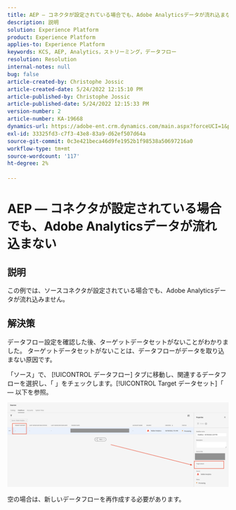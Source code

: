```yaml
---
title: AEP — コネクタが設定されている場合でも、Adobe Analyticsデータが流れ込まない
description: 説明
solution: Experience Platform
product: Experience Platform
applies-to: Experience Platform
keywords: KCS, AEP, Analytics，ストリーミング，データフロー
resolution: Resolution
internal-notes: null
bug: false
article-created-by: Christophe Jossic
article-created-date: 5/24/2022 12:15:10 PM
article-published-by: Christophe Jossic
article-published-date: 5/24/2022 12:15:33 PM
version-number: 2
article-number: KA-19668
dynamics-url: https://adobe-ent.crm.dynamics.com/main.aspx?forceUCI=1&pagetype=entityrecord&etn=knowledgearticle&id=a9ac5123-5bdb-ec11-a7b6-0022480b01c6
exl-id: 33325fd3-c7f3-43e8-83a9-d62ef507d64a
source-git-commit: 0c3e421beca46d9fe1952b1f98538a50697216a0
workflow-type: tm+mt
source-wordcount: '117'
ht-degree: 2%

---
```


# AEP — コネクタが設定されている場合でも、Adobe Analyticsデータが流れ込まない

## 説明


この例では、ソースコネクタが設定されている場合でも、Adobe Analyticsデータが流れ込みません。


## 解決策


データフロー設定を確認した後、ターゲットデータセットがないことがわかりました。 ターゲットデータセットがないことは、データフローがデータを取り込まない原因です。

「ソース」で、 [!UICONTROL データフロー] タブに移動し、関連するデータフローを選択し、「 」をチェックします。[!UICONTROL Target データセット]「 — 以下を参照。

![](assets/6dcf5ee4-5adb-ec11-a7b6-0022480b01c6.png)



















空の場合は、新しいデータフローを再作成する必要があります。
